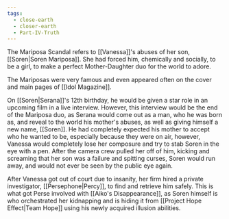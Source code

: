 ```yaml
---
tags:
  - close-earth
  - closer-earth
  - Part-IV-Truth
---
```

The Mariposa Scandal refers to [[Vanessa]]'s abuses of her son, [[Soren|Soren Mariposa]]. She had forced him, chemically and socially, to be a girl, to make a perfect Mother-Daughter duo for the world to adore.

The Mariposas were very famous and even appeared often on the cover and main pages of [[Idol Magazine]].

On [[Soren|Serana]]'s 12th birthday, he would be given a star role in an upcoming film in a live interview. However, this interview would be the end of the Mariposa duo, as Serana would come out as a man, who he was born as, and reveal to the world his mother's abuses, as well as giving himself a new name, [[Soren]]. He had completely expected his mother to accept who he wanted to be, especially because they were on air, however, Vanessa would completely lose her composure and try to stab Soren in the eye with a pen. After the camera crew pulled her off of him, kicking and screaming that her son was a failure and spitting curses, Soren would run away, and would not ever be seen by the public eye again.

After Vanessa got out of court due to insanity, her firm hired a private investigator, [[Persephone|Percy]], to find and retrieve him safely. This is what got Perse involved with [[Aiko's Disappearance]], as Soren himself is who orchestrated her kidnapping and is hiding it from [[Project Hope Effect|Team Hope]] using his newly acquired illusion abilities.